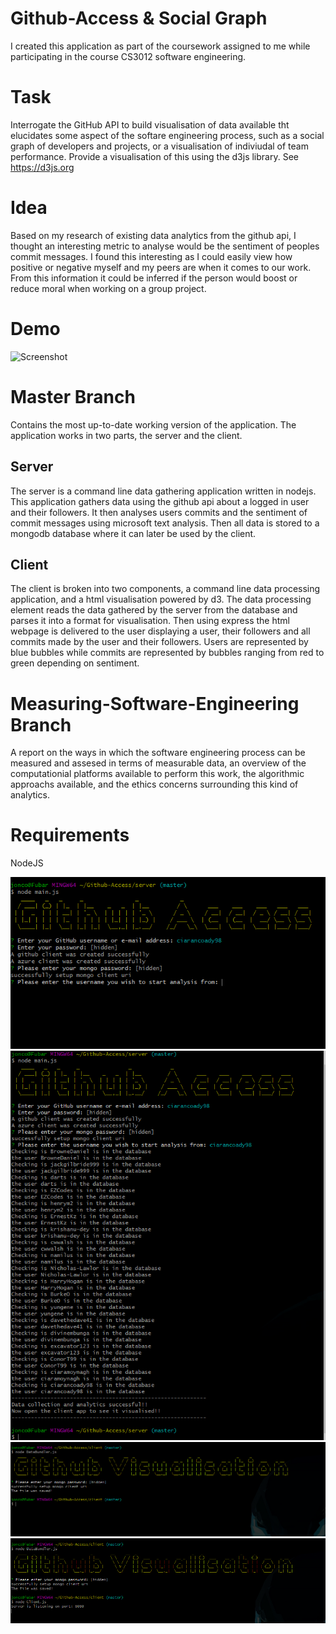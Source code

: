 # Github-Access & Social Graph
I created this application as part of the coursework assigned to me while participating in the course CS3012 software engineering.

# Task
Interrogate the GitHub API to build visualisation of data available tht elucidates some aspect of the softare engineering process, such as a social graph of developers and projects, or a visualisation of indiviudal of team performance. Provide a visualisation of this using the d3js library. See https://d3js.org

# Idea
Based on my research of existing data analytics from the github api, I thought an interesting metric to analyse would be the sentiment of peoples commit messages. I found this interesting as I could easily view how positive or negative myself and my peers are when it comes to our work. From this information it could be inferred if the person would boost or reduce moral when working on a group project.

# Demo
![Screenshot](readme_resources/Visualisation_Demo.gif)

# Master Branch
Contains the most up-to-date working version of the application. The application works in two parts, the server and the client.

## Server
The server is a command line data gathering application written in nodejs. This application gathers data using the github api about a logged in user and their followers. It then analyses users commits and the sentiment of commit messages using microsoft text analysis. Then all data is stored to a mongodb database where it can later be used by the client.

## Client
The client is broken into two components, a command line data processing application, and a html visualisation powered by d3. The data processing element reads the data gathered by the server from the database and parses it into a format for visualisation.
Then using express the html webpage is delivered to the user displaying a user, their followers and all commits made by the user and their followers. Users are represented by blue bubbles while commits are represented by bubbles ranging from red to green depending on sentiment.

# Measuring-Software-Engineering Branch 
A report on the ways in which the software engineering process can be measured and assesed in terms of measurable data, an overview of the computationial platforms available to perform this work, the algorithmic approachs available, and the ethics concerns surrounding this kind of analytics.

# Requirements 
NodeJS

![Screenshot](readme_resources/Github_Access_Screenshot.PNG)
![Screenshot](readme_resources/Github_Access_Screenshot_2.PNG)
![Screenshot](readme_resources/DataBundling_Screenshot.png)
![Screenshot](readme_resources/DataBundling_And_Visualisation_Screenshot.png)
